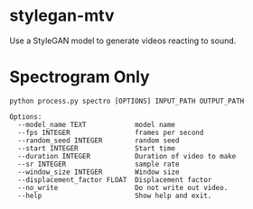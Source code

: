 # stylegan-mtv
Use a StyleGAN model to generate videos reacting to sound.

# Spectrogram Only
```
python process.py spectro [OPTIONS] INPUT_PATH OUTPUT_PATH

Options:
  --model_name TEXT            model name
  --fps INTEGER                frames per second
  --random_seed INTEGER        random seed
  --start INTEGER              Start time
  --duration INTEGER           Duration of video to make
  --sr INTEGER                 sample rate
  --window_size INTEGER        Window size
  --displacement_factor FLOAT  Displacement factor
  --no_write                   Do not write out video.
  --help                       Show help and exit.
```
